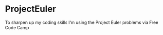 # ProjectEuler
To sharpen up my coding skills I'm using the Project Euler problems via Free Code Camp
